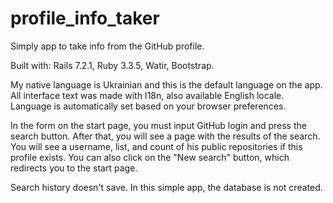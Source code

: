 # profile_info_taker

Simply app to take info from the GitHub profile.

Built with: Rails 7.2.1, Ruby 3.3.5, Watir, Bootstrap.

My native language is Ukrainian and this is the default language on the app. All interface text was made with I18n, also available English locale. Language is automatically set based on your browser preferences.

In the form on the start page, you must input GitHub login and press the search button. After that, you will see a page with the results of the search. You will see a username, list, and count of his public repositories if this profile exists. You can also click on the "New search" button, which redirects you to the start page.

Search history doesn't save. In this simple app, the database is not created.
